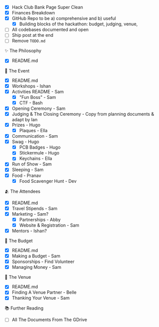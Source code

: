 - [x] Hack Club Bank Page Super Clean
- [x] Finances Breakdown 
- [x] GitHub Repo to be a) comprehensive and b) useful
  - [x] Building blocks of the hackathon: budget, judging, venue,
- [ ] All codebases documented and open
- [ ] Ship post at the end
- [ ] Remove `TODO.md`

✨ The Philosophy

- [x] README.md

📆 The Event

- [x] README.md
- [x] Workshops - Ishan
- [x] Activities README - Sam
  - [x] "Fun Boss" - Sam
  - [x] CTF - Bash
- [x] Opening Ceremony - Sam
- [x] Judging & The Closing Ceremony - Copy from planning documents & adapt by Ian
- [x] Prizes - Hugo
  - [x] Plaques - Ella
- [x] Communication - Sam
- [x] Swag - Hugo
  - [x] PCB Badges - Hugo
  - [x] Stickermule - Hugo
  - [x] Keychains - Ella
- [x] Run of Show - Sam
- [x] Sleeping - Sam
- [x] Food - Pranav
  - [x] Food Scavenger Hunt - Dev

🫂 The Attendees

- [x] README.md
- [x] Travel Stipends - Sam
- [x] Marketing - Sam?
  - [x] Partnerships - Abby
  - [x] Website & Registration - Sam
- [x] Mentors - Ishan?

💸 The Budget

- [x] README.md
- [x] Making a Budget - Sam
- [x] Sponsorships - Find Volunteer
- [x] Managing Money - Sam

📌 The Venue

- [x] README.md
- [x] Finding A Venue Partner - Belle
- [x] Thanking Your Venue - Sam

📚 Further Reading

- [ ] All The Documents From The GDrive
